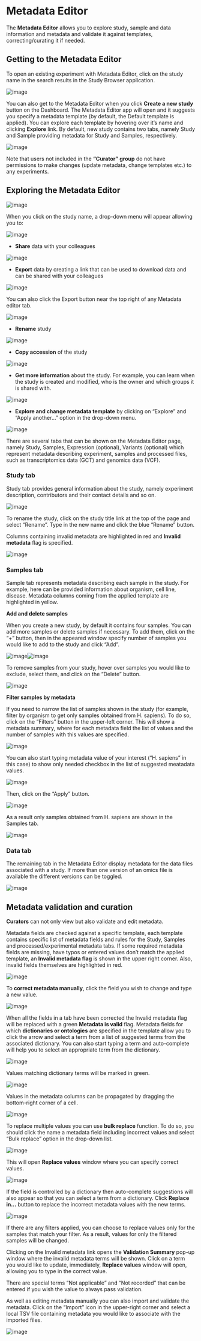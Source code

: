 # Metadata Editor

The **Metadata Editor** allows you to explore study, sample and data information and metadata and validate it against templates, correcting/curating it if needed.

## Getting to the Metadata Editor

To open an existing experiment with Metadata Editor, click on the study name in the search results in the Study Browser application.

![image](doc-odm-user-guide/images/quickstart_user_dashboard.png)

You can also get to the Metadata Editor when you click **Create a new study** button on the Dashboard. The Metadata Editor app will open and it suggests you specify a metadata template (by default, the Default template is applied).
You can explore each template by hovering over it’s name and clicking **Explore** link.
By default, new study contains two tabs, namely Study and Sample providing metadata for Study and Samples, respectively.

![image](doc-odm-user-guide/images/open-me.png)

Note that users not included in the **“Curator” group** do not have permissions to make changes (update metadata, change
templates etc.) to any experiments.

## Exploring the Metadata Editor

![image](doc-odm-user-guide/images/open-me-2.png)

When you click on the study name, a drop-down menu will appear allowing you to:

![image](doc-odm-user-guide/images/me-dropdown-2.png)
- **Share** data with your colleagues

![image](doc-odm-user-guide/images/share.png)
- **Export** data by creating a link that can be used to download data and can be shared with your colleagues

![image](doc-odm-user-guide/images/export-data-link.png)

You can also click the Export button near the top right of any Metadata editor tab.

![image](doc-odm-user-guide/images/export_button.png)
- **Rename** study

![image](doc-odm-user-guide/images/rename.png)
- **Copy accession** of the study

![image](doc-odm-user-guide/images/copy-accession.png)
- **Get more information** about the study. For example, you can learn when the study is created and modified, who is
  the owner and which groups it is shared with.

![image](doc-odm-user-guide/images/more-info.png)
- **Explore and change metadata template** by clicking on “Explore” and “Apply another…”
  option in the drop-down menu.

![image](doc-odm-user-guide/images/template_selection.png)

There are several tabs that can be shown on the Metadata Editor page, namely Study, Samples, Expression (optional),
Variants (optional) which represent metadata describing experiment, samples and processed files,
such as transcriptomics data (GCT) and genomics data (VCF).

### Study tab

Study tab provides general information about the study, namely experiment description, contributors and their contact
details and so on.

![image](doc-odm-user-guide/images/study-tab.png)

To rename the study, click on the study title link at the top of the page and select “Rename”. Type in the new name and click the blue “Rename” button.

Columns containing invalid metadata are highlighted in red and **Invalid metadata** flag is specified.

![image](doc-odm-user-guide/images/study-invalid-metadata.png)

### Samples tab

Sample tab represents metadata describing each sample in the study. For example, here can be provided information about
organism, cell line, disease. Metadata columns coming from the applied template are highlighted in yellow.

**Add and delete samples**

When you create a new study, by default it contains four samples. You can add more samples or delete samples if necessary.
To add them, click on the “+” button, then in the appeared window specify number of samples you would like to add to the study and click “Add”.

![image](doc-odm-user-guide/images/add-samples-1.png)![image](doc-odm-user-guide/images/add-samples-2.png)

To remove samples from your study, hover over samples you would like to exclude, select them, and click on the “Delete” button.

![image](doc-odm-user-guide/images/delete-samples.png)

**Filter samples by metadata**

If you need to narrow the list of samples shown in the study (for example, filter by organism to get only samples obtained
from H. sapiens). To do so, click on the “Filters” button in the upper-left corner. This will show a metadata summary, where for
each metadata field the list of values and the number of samples with this values are specified.

![image](doc-odm-user-guide/images/filters-1.png)

You can also start typing metadata value of your interest (“H. sapiens” in this case) to show only needed checkbox in the list of suggested meatadata values.

![image](doc-odm-user-guide/images/filters-4.png)

Then, click on the “Apply” button.

![image](doc-odm-user-guide/images/filters-2.png)

As a result only samples obtained from H. sapiens are shown in the Samples tab.

![image](doc-odm-user-guide/images/filters-3.png)

### Data tab

The remaining tab in the Metadata Editor display metadata for the data files associated with a study. If more than one version of an omics file is available the different versions can be toggled.

![image](doc-odm-user-guide/images/data-versions.png)

## Metadata validation and curation

**Curators** can not only view but also validate and edit metadata.

Metadata fields are checked against a specific template, each template contains specific list of metadata fields and
rules for the Study, Samples and processed/experimental metadata tabs. If some required metadata fields are missing,
have typos or entered values don’t match the applied template, an **Invalid metadata flag** is shown in the upper right corner. Also,
invalid fields themselves are highlighted in red.

![image](doc-odm-user-guide/images/invalid-metadata.png)

To **correct metadata manually**, click the field you wish to change and type a new value.

![image](doc-odm-user-guide/images/correct-manually.png)

When all the fields in a tab have been corrected the Invalid metadata flag will be replaced with a green
**Metadata is valid** flag.
Metadata fields for which **dictionaries or ontologies** are specified in the template allow you to click the
arrow and select a term from a list of suggested terms from the associated dictionary.
You can also start typing a term and auto-complete will help you to select an appropriate term from the dictionary.

![image](doc-odm-user-guide/images/autocomplete.png)

Values matching dictionary terms will be marked in green.

![image](doc-odm-user-guide/images/green-term.png)

Values in the metadata columns can be propagated by dragging the bottom-right corner of a cell.

![image](doc-odm-user-guide/images/drug.png)

To replace multiple values you can use **bulk replace** function. To do so, you should click the name a metadata field
including incorrect values and select “Bulk replace” option in the drop-down list.

![image](doc-odm-user-guide/images/bulk-replace-1.png)

This will open **Replace values** window where you can specify correct values.

![image](doc-odm-user-guide/images/bulk-replace-2.png)

If the field is controlled by a dictionary then auto-complete suggestions will also appear
so that you can select a term from a dictionary. Click **Replace in…** button to replace the incorrect metadata values
with the new terms.

![image](doc-odm-user-guide/images/bulk-replace-3.png)

If there are any filters applied, you can choose to replace values only for the samples
that match your filter. As a result, values for only the filtered samples will be changed.

Clicking on the Invalid metadata link opens the **Validation Summary** pop-up window where the
invalid metadata terms will be shown. Click on a term you would like to update, immediately, **Replace values**
window will open, allowing you to type in the correct value.

There are special terms “Not applicable” and “Not recorded” that can be entered if you wish the value to always pass validation.

As well as editing metadata manually you can also import and validate the metadata. Click on the “Import” icon in
the upper-right corner and select a local TSV file containing metadata you would like
to associate with the imported files.

![image](doc-odm-user-guide/images/import-from-spreadsheet.png)
